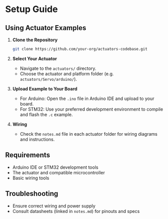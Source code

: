 # Setup Guide

## Using Actuator Examples

1. **Clone the Repository**
   ```sh
   git clone https://github.com/your-org/actuators-codebase.git
   ```

2. **Select Your Actuator**
   - Navigate to the `actuators/` directory.
   - Choose the actuator and platform folder (e.g. `actuators/Servo/arduino/`).

3. **Upload Example to Your Board**
   - For Arduino: Open the `.ino` file in Arduino IDE and upload to your board.
   - For STM32: Use your preferred development environment to compile and flash the `.c` example.

4. **Wiring**
   - Check the `notes.md` file in each actuator folder for wiring diagrams and instructions.

## Requirements

- Arduino IDE or STM32 development tools
- The actuator and compatible microcontroller
- Basic wiring tools

## Troubleshooting

- Ensure correct wiring and power supply
- Consult datasheets (linked in `notes.md`) for pinouts and specs
